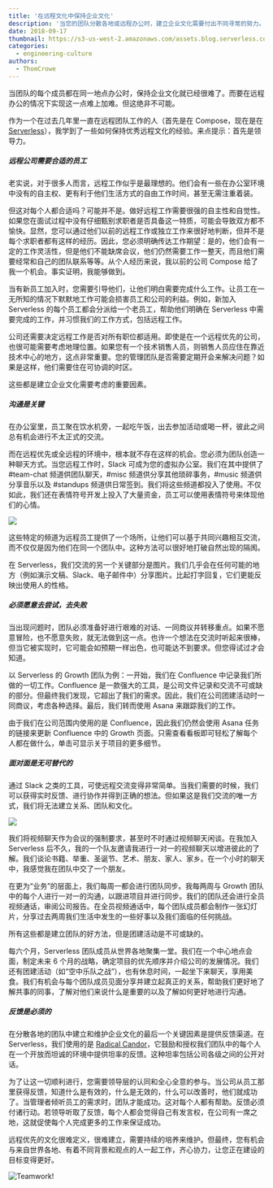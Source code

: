 ```yaml
---
title: '在远程文化中保持企业文化'
description: '当您的团队分散各地或远程办公时，建立企业文化需要付出不同寻常的努力。下面就来看看我们如何在 Serverless 保持强大的文化。'
date: 2018-09-17
thumbnail: https://s3-us-west-2.amazonaws.com/assets.blog.serverless.com/Thom's+Posts/remotework.jpg
categories:
  - engineering-culture
authors:
  - ThomCrowe
---
```


当团队的每个成员都在同一地点办公时，保持企业文化就已经很难了。而要在远程办公的情况下实现这一点难上加难。但这绝非不可能。

作为一个在过去几年里一直在远程团队工作的人（首先是在 Compose，现在是在 [Serverless](https://serverless.com/)），我学到了一些如何保持优秀远程文化的经验。来点提示：首先是领导力。

##### 远程公司需要合适的员工

老实说，对于很多人而言，远程工作似乎是最理想的。他们会有一些在办公室环境中没有的自主权、更有利于他们生活方式的自由工作时间，甚至无需注重着装。

但这对每个人都合适吗？可能并不是。做好远程工作需要很强的自主性和自觉性。如果您在面试过程中没有仔细甄别求职者是否具备这一特质，可能会导致双方都不愉快。显然，您可以通过他们以前的远程工作或独立工作来很好地判断，但并不是每个求职者都有这样的经历。因此，您必须明确传达工作期望：是的，他们会有一定的工作灵活性，但是他们不能缺席会议，他们仍然需要工作一整天，而且他们需要经常和自己的团队联系等等。从个人经历来说，我以前的公司 Compose 给了我一个机会。事实证明，我能够做到。

当有新员工加入时，您需要引导他们，让他们明白需要完成什么工作。让员工在一无所知的情况下默默地工作可能会损害员工和公司的利益。例如，新加入 Serverless 的每个员工都会分派给一个老员工，帮助他们明确在 Serverless 中需要完成的工作，并习惯我们的工作方式，包括远程工作。

公司还需要决定远程工作是否对所有职位都适用。即使是在一个远程优先的公司，也很可能需要考虑地理位置。如果您有一个技术销售人员，则销售人员应住在靠近技术中心的地方，这点非常重要。您的管理团队是否需要定期开会来解决问题？如果是这样，他们需要住在可协调的时区。

这些都是建立企业文化需要考虑的重要因素。

##### 沟通是关键

在办公室里，员工聚在饮水机旁，一起吃午饭，出去参加活动或喝一杯，彼此之间总有机会进行不太正式的交流。

而在远程优先或全远程的环境中，根本就不存在这样的机会。您必须为团队创造一种聊天方式。当您远程工作时，Slack 可成为您的虚拟办公室。我们在其中提供了 #team-chat 频道供团队聊天，#misc 频道供分享其他琐碎事务，#music 频道供分享音乐以及 #standups 频道供日常签到。我们将这些频道都投入了使用。不仅如此，我们还在表情符号开发上投入了大量资金，员工可以使用表情符号来体现他们的心情。

![](https://s3-us-west-2.amazonaws.com/assets.blog.serverless.com/Thom's+Posts/slack.jpg)

这些特定的频道为远程员工提供了一个场所，让他们可以基于共同兴趣相互交流，而不仅仅是因为他们在同一个团队中。这种方法可以很好地打破自然出现的隔阂。

在 Serverless，我们交流的另一个关键部分是图片。我们几乎会在任何可能的地方（例如演示文稿、Slack、电子邮件中）分享图片。比起打字回复，它们更能反映出使用人的性格。

##### 必须愿意去尝试，去失败

当出现问题时，团队必须准备好进行艰难的对话、一同商议并转移重点。如果不愿意冒险，也不愿意失败，就无法做到这一点。也许一个想法在交流时听起来很棒，但当它被实现时，它可能会如预期一样出色，也可能达不到要求。但您得试过才会知道。

以 Serverless 的 Growth 团队为例：一开始，我们在 Confluence 中记录我们所做的一切工作。Confluence 是一款强大的工具，是公司文件记录和交流不可或缺的部分。但最终我们发现，它超出了我们的需求。因此，我们在公司团建活动时一同商议，考虑各种选择。最后，我们转而使用 Asana 来跟踪我们的工作。

由于我们在公司范围内使用的是 Confluence，因此我们仍然会使用 Asana 任务的链接来更新 Confluence 中的 Growth 页面。只需查看看板即可轻松了解每个人都在做什么，单击可显示关于项目的更多细节。

##### 面对面是无可替代的

通过 Slack 之类的工具，可使远程交流变得非常简单。当我们需要的时候，我们可以获得实时反馈、进行协作并得到正确的想法。但如果这是我们交流的唯一方式，我们将无法建立关系、团队和文化。

![](https://s3-us-west-2.amazonaws.com/assets.blog.serverless.com/Thom's+Posts/culture.png)

我们将视频聊天作为会议的强制要求，甚至时不时通过视频聊天闲谈。在我加入 Serverless 后不久，我的一个队友邀请我进行一对一的视频聊天以增进彼此的了解。我们谈论书籍、举重、圣诞节、艺术、朋友、家人、家乡。在一个小时的聊天中，我感觉我在团队中交了一个朋友。

在更为“业务”的层面上，我们每周一都会进行团队同步。我每两周与 Growth 团队中的每个人进行一对一的沟通，以跟进项目并进行同步。我们的团队还会进行全员视频通话，审阅公司报告。在全员视频通话中，每个团队成员都会制作一张幻灯片，分享过去两周我们生活中发生的一些好事以及我们面临的任何挑战。

所有这些都是建立团队的好方法，但是团建活动是不可或缺的。

每六个月，Serverless 团队成员从世界各地聚集一堂。我们在一个中心地点会面，制定未来 6 个月的战略，确定项目的优先顺序并介绍公司的发展情况。我们还有团建活动（如“空中乐队之战”），也有休息时间，一起坐下来聊天，享用美食。我们有机会与每个团队成员见面分享并建立起真正的关系，帮助我们更好地了解共事的同事，了解对他们来说什么是重要的以及了解如何更好地进行沟通。

##### 反馈是必须的

在分散各地的团队中建立和维护企业文化的最后一个关键因素是提供反馈渠道。在 Serverless，我们使用的是 [Radical Candor](https://www.radicalcandor.com/about-radical-candor/)，它鼓励和授权我们团队中的每个人在一个开放而坦诚的环境中提供坦率的反馈。这种坦率包括公司各级之间的公开对话。

为了让这一切顺利进行，您需要领导层的认同和全心全意的参与。当公司从员工那里获得反馈，知道什么是有效的，什么是无效的，什么可以改善时，他们就成功了。当管理者倾听员工的需求时，团队才能成功。这对每个人都有帮助。反馈必须付诸行动。若领导听取了反馈，每个人都会觉得自己有发言权，在公司有一席之地，这就促使每个人完成更多的工作来保证成功。

远程优先的文化很难定义，很难建立，需要持续的培养来维护。但最终，您有机会与来自世界各地、有着不同背景和观点的人一起工作，齐心协力，让您正在建设的目标变得更好。

![Teamwork!](https://s3-us-west-2.amazonaws.com/assets.blog.serverless.com/Thom's+Posts/giphy.gif)
